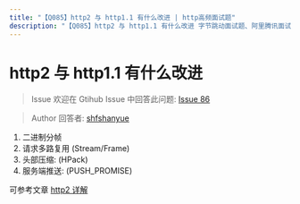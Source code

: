 ```yaml
---
title: "【Q085】http2 与 http1.1 有什么改进 | http高频面试题"
description: "【Q085】http2 与 http1.1 有什么改进 字节跳动面试题、阿里腾讯面试题、美团小米面试题。"
---
```


# http2 与 http1.1 有什么改进

> Issue
> 欢迎在 Gtihub Issue 中回答此问题: [Issue 86](https://github.com/shfshanyue/Daily-Question/issues/86)

> Author
> 回答者: [shfshanyue](https://github.com/shfshanyue)

1. 二进制分帧
1. 请求多路复用 (Stream/Frame)
1. 头部压缩: (HPack)
1. 服务端推送: (PUSH_PROMISE)

可参考文章 [http2 详解](https://juejin.im/post/5b88a4f56fb9a01a0b31a67e)
